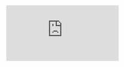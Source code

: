 <figure><embed src="https://wakatime.com/share/@018dbc2e-d9b4-4971-b758-87b3b4008d3c/86bd3db1-4161-4981-b72c-f9eb45370bf1.svg"></embed></figure>
